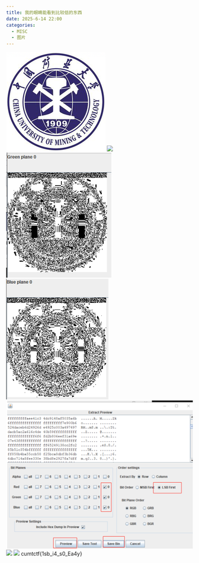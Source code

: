 ```yaml
---
title: 我的眼睛能看到比较低的东西
date: 2025-6-14 22:00
categories:
  - MISC
  - 图片
---
```

![](/images/flag11.png)
![](/images/{B7FFEEE2-E071-41DC-A3E3-4BDA0719A462}.png)
![](/images/Pastedimage20250604104025.png)
![](/images/Pastedimage20250604104046.png)
![](/images/Pastedimage20250604105300.png)
![](/images/{3E1FFA08-BA9D-4AA5-8A9A-6D469456C255}.png)
![](/images/{CE52806F-ECC7-47DF-8A20-7224D63472F8}.png)
cumtctf{1sb_i4_s0_Ea4y}










